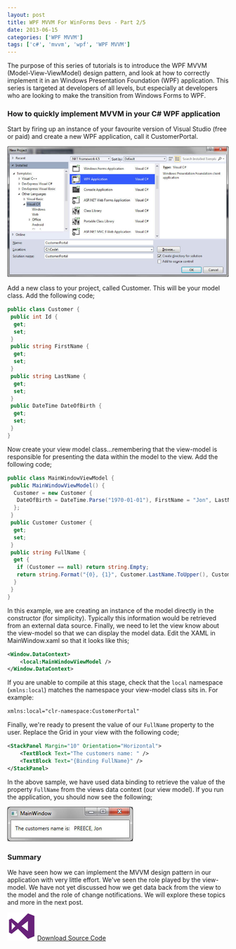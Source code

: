 ```yaml
---
layout: post
title: WPF MVVM For WinForms Devs - Part 2/5
date: 2013-06-15
categories: ['WPF MVVM']
tags: ['c#', 'mvvm', 'wpf', 'WPF MVVM']
---
```


The purpose of this series of tutorials is to introduce the WPF MVVM (Model-View-ViewModel) design pattern, and look at how to correctly implement it in an Windows Presentation Foundation (WPF) application. This series is targeted at developers of all levels, but especially at developers who are looking to make the transition from Windows Forms to WPF.

### How to quickly implement MVVM in your C# WPF application

Start by firing up an instance of your favourite version of Visual Studio (free or paid) and create a new WPF application, call it CustomerPortal.

[![VS Create Project Dialog](vssavedialog1.jpg)](vssavedialog1.jpg)

Add a new class to your project, called Customer. This will be your model class. Add the following code;

```csharp
public class Customer {
 public int Id {
  get;
  set;
 }
 public string FirstName {
  get;
  set;
 }
 public string LastName {
  get;
  set;
 }
 public DateTime DateOfBirth {
  get;
  set;
 }
}
```

Now create your view model class...remembering that the view-model is responsible for presenting the data within the model to the view. Add the following code;

```csharp
public class MainWindowViewModel {
 public MainWindowViewModel() {
  Customer = new Customer {
   DateOfBirth = DateTime.Parse("1970-01-01"), FirstName = "Jon", LastName = "Preece", Id = 1
  };
 }
 public Customer Customer {
  get;
  set;
 }
 public string FullName {
  get {
   if (Customer == null) return string.Empty;
   return string.Format("{0}, {1}", Customer.LastName.ToUpper(), Customer.FirstName);
  }
 }
}
```

In this example, we are creating an instance of the model directly in the constructor (for simplicity). Typically this information would be retrieved from an external data source. Finally, we need to let the view know about the view-model so that we can display the model data. Edit the XAML in MainWindow.xaml so that it looks like this;

```xml
<Window.DataContext>
	<local:MainWindowViewModel />
</Window.DataContext>
```

If you are unable to compile at this stage, check that the `local` namespace (`xmlns:local`) matches the namespace your view-model class sits in. For example:

```xml
xmlns:local="clr-namespace:CustomerPortal"
```

Finally, we're ready to present the value of our `FullName` property to the user. Replace the Grid in your view with the following code;

```xml
<StackPanel Margin="10" Orientation="Horizontal">
	<TextBlock Text="The customers name: " />
	<TextBlock Text="{Binding FullName}" />
</StackPanel>
```

In the above sample, we have used data binding to retrieve the value of the property `FullName` from the views data context (our view model). If you run the application, you should now see the following;

[![Main Window](mainwindow1.jpg)](mainwindow1.jpg)

### Summary

We have seen how we can implement the MVVM design pattern in our application with very little effort. We've seen the role played by the view-model. We have not yet discussed how we get data back from the view to the model and the role of change notifications. We will explore these topics and more in the next post.

[![Download](downloadicon1.png)](downloadicon1.png) [Download Source Code](https://dl.dropboxusercontent.com/u/14543010/CustomerPortal.zip 'Download Source Code')
